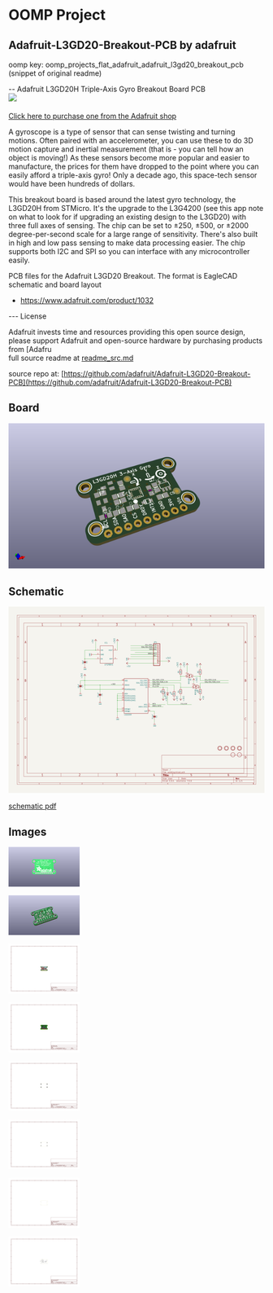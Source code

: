 # OOMP Project  
## Adafruit-L3GD20-Breakout-PCB  by adafruit  
  
oomp key: oomp_projects_flat_adafruit_adafruit_l3gd20_breakout_pcb  
(snippet of original readme)  
  
-- Adafruit L3GD20H Triple-Axis Gyro Breakout Board PCB  
<a href="http://www.adafruit.com/products/1032"><img src="assets/image.jpg?raw=true" width="500px"><br/>  
Click here to purchase one from the Adafruit shop</a>  
  
A gyroscope is a type of sensor that can sense twisting and turning motions. Often paired with an accelerometer, you can use these to do 3D motion capture and inertial measurement (that is - you can tell how an object is moving!) As these sensors become more popular and easier to manufacture, the prices for them have dropped to the point where you can easily afford a triple-axis gyro! Only a decade ago, this space-tech sensor would have been hundreds of dollars.  
  
This breakout board is based around the latest gyro technology, the L3GD20H from STMicro. It's the upgrade to the L3G4200 (see this app note on what to look for if upgrading an existing design to the L3GD20) with three full axes of sensing. The chip can be set to ±250, ±500, or ±2000 degree-per-second scale for a large range of sensitivity. There's also built in high and low pass sensing to make data processing easier. The chip supports both I2C and SPI so you can interface with any microcontroller easily.  
  
PCB files for the Adafruit L3GD20 Breakout. The format is EagleCAD schematic and board layout  
- https://www.adafruit.com/product/1032  
  
--- License  
  
Adafruit invests time and resources providing this open source design, please support Adafruit and open-source hardware by purchasing products from [Adafru  
  full source readme at [readme_src.md](readme_src.md)  
  
source repo at: [https://github.com/adafruit/Adafruit-L3GD20-Breakout-PCB](https://github.com/adafruit/Adafruit-L3GD20-Breakout-PCB)  
## Board  
  
[![working_3d.png](working_3d_600.png)](working_3d.png)  
## Schematic  
  
[![working_schematic.png](working_schematic_600.png)](working_schematic.png)  
  
[schematic pdf](working_schematic.pdf)  
## Images  
  
[![working_3D_bottom.png](working_3D_bottom_140.png)](working_3D_bottom.png)  
  
[![working_3D_top.png](working_3D_top_140.png)](working_3D_top.png)  
  
[![working_assembly_page_01.png](working_assembly_page_01_140.png)](working_assembly_page_01.png)  
  
[![working_assembly_page_02.png](working_assembly_page_02_140.png)](working_assembly_page_02.png)  
  
[![working_assembly_page_03.png](working_assembly_page_03_140.png)](working_assembly_page_03.png)  
  
[![working_assembly_page_04.png](working_assembly_page_04_140.png)](working_assembly_page_04.png)  
  
[![working_assembly_page_05.png](working_assembly_page_05_140.png)](working_assembly_page_05.png)  
  
[![working_assembly_page_06.png](working_assembly_page_06_140.png)](working_assembly_page_06.png)  
